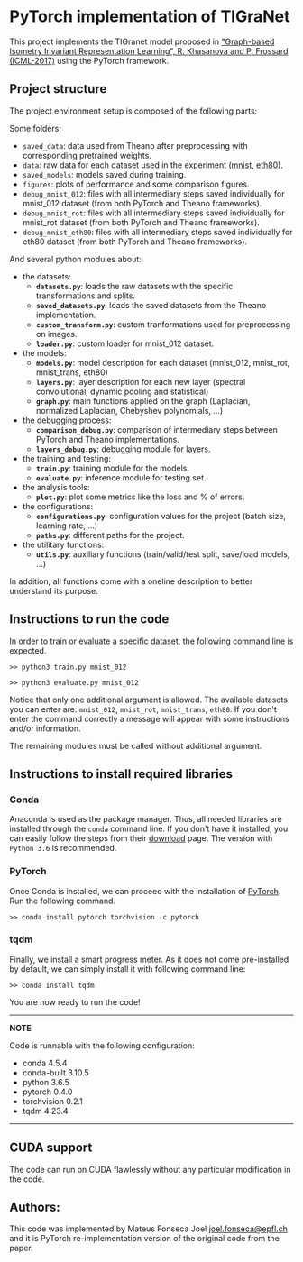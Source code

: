 # PyTorch implementation of TIGraNet

This project implements the TIGranet model proposed in ["Graph-based Isometry Invariant Representation Learning", R. Khasanova and P. Frossard (ICML-2017)](http://proceedings.mlr.press/v70/khasanova17a.html) using the PyTorch framework.

## Project structure

The project environment setup is composed of the following parts:

Some folders:
  * `saved_data`:  data used from Theano after preprocessing with corresponding pretrained weights.
  * `data`: raw data for each dataset used in the experiment ([mnist](http://yann.lecun.com/exdb/mnist/), [eth80](http://datasets.d2.mpi-inf.mpg.de/eth80/eth80-cropped256.tgz)).
  * `saved_models`: models saved during training.
  * `figures`: plots of performance and some comparison figures.
  * `debug_mnist_012`: files with all intermediary steps saved individually for mnist_012 dataset (from both PyTorch and Theano frameworks).
  * `debug_mnist_rot`: files with all intermediary steps saved individually for mnist_rot dataset (from both PyTorch and Theano frameworks).
  * `debug_mnist_eth80`: files with all intermediary steps saved individually for eth80 dataset (from both PyTorch and Theano frameworks).

And several python modules about:
  * the datasets:
    * **`datasets.py`**: loads the raw datasets with the specific transformations and splits.
    * **`saved_datasets.py`**: loads the saved datasets from the Theano implementation.
    * **`custom_transform.py`**: custom tranformations used for preprocessing on images.
    * **`loader.py`**: custom loader for mnist_012 dataset.
  * the models:
    * **`models.py`**: model description for each dataset (mnist_012, mnist_rot, mnist_trans, eth80)
    * **`layers.py`**: layer description for each new layer (spectral convolutional, dynamic pooling and statistical)
    * **`graph.py`**: main functions applied on the graph (Laplacian, normalized Laplacian, Chebyshev polynomials, ...)
  * the debugging process:
    * **`comparison_debug.py`**: comparison of intermediary steps between PyTorch and Theano implementations.
    * **`layers_debug.py`**: debugging module for layers.
  * the training and testing:
    * **`train.py`**: training module for the models.
    * **`evaluate.py`**: inference module for testing set.
  * the analysis tools:
    * **`plot.py`**: plot some metrics like the loss and % of errors.
  * the configurations:
    * **`configurations.py`**: configuration values for the project (batch size, learning rate, ...)
    * **`paths.py`**: different paths for the project.
  * the utilitary functions:
    * **`utils.py`**: auxiliary functions (train/valid/test split, save/load models, ...)

In addition, all functions come with a oneline description to better understand its purpose.

## Instructions to run the code

In order to train or evaluate a specific dataset, the following command line is expected.

```terminal
>> python3 train.py mnist_012
```

```terminal
>> python3 evaluate.py mnist_012
```

Notice that only one additional argument is allowed. The available datasets you can enter are: `mnist_012`, `mnist_rot`, `mnist_trans`, `eth80`. If you don't enter the command correctly a message will appear with some instructions and/or information.

The remaining modules must be called without additional argument.

## Instructions to install required libraries



### Conda

Anaconda is used as the package manager. Thus, all needed libraries are installed through the `conda` command line. If you don't have it installed, you can easily follow the steps from their [download](https://www.anaconda.com/download/) page. The version with `Python 3.6` is recommended.

### PyTorch

Once Conda is installed, we can proceed with the installation of [PyTorch](https://pytorch.org/). Run the following command.

```terminal
>> conda install pytorch torchvision -c pytorch
```

### tqdm

Finally, we install a smart progress meter. As it does not come pre-installed by default, we can simply install it with following command line:

```terminal
>> conda install tqdm
```

You are now ready to run the code!

---
**NOTE**

Code is runnable with the following configuration:

- conda 4.5.4
- conda-built 3.10.5
- python 3.6.5
- pytorch 0.4.0
- torchvision 0.2.1
- tqdm 4.23.4

---

## CUDA support

The code can run on CUDA flawlessly without any particular modification in the code.

## Authors:
This code was implemented by Mateus Fonseca Joel <joel.fonseca@epfl.ch> and it is PyTorch re-implementation version of the original code from the paper.
